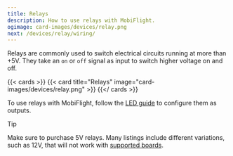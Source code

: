```yaml
---
title: Relays
description: How to use relays with MobiFlight.
ogimage: card-images/devices/relay.png
next: /devices/relay/wiring/
---
```


Relays are commonly used to switch electrical circuits running at more than +5V. They take an `on` or `off` signal as input to switch higher voltage on and off.

{{< cards >}}
{{< card title="Relays" image="card-images/devices/relay.png" >}}
{{</ cards >}}

To use relays with MobiFlight, follow the [LED guide](/devices/leds/) to configure them as outputs.

> [!TIP]
> Make sure to purchase 5V relays. Many listings include different variations, such as 12V, that will not work with [supported boards](/boards/).
